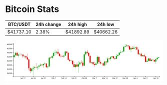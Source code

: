 # Bitcoin Stats

BTC/USDT|24h change|24h high|24h low|
|---|---|---|---|
|$41737.10|2.38%|$41892.89|$40662.26|

<img src="./chart.svg">

